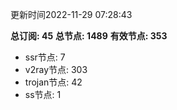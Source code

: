 更新时间2022-11-29 07:28:43

**总订阅: 45**
**总节点: 1489**
**有效节点: 353**
- ssr节点: 7
- v2ray节点: 303
- trojan节点: 42
- ss节点: 1
